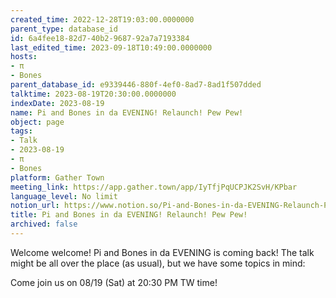 ```yaml
---
created_time: 2022-12-28T19:03:00.0000000
parent_type: database_id
id: 6a4fee18-82d7-40b2-9687-92a7a7193384
last_edited_time: 2023-09-18T10:49:00.0000000
hosts:
- π
- Bones
parent_database_id: e9339446-880f-4ef0-8ad7-8ad1f507dded
talktime: 2023-08-19T20:30:00.0000000
indexDate: 2023-08-19
name: Pi and Bones in da EVENING! Relaunch! Pew Pew!
object: page
tags:
- Talk
- 2023-08-19
- π
- Bones
platform: Gather Town
meeting_link: https://app.gather.town/app/IyTfjPqUCPJK2SvH/KPbar
language_level: No limit
notion_url: https://www.notion.so/Pi-and-Bones-in-da-EVENING-Relaunch-Pew-Pew-6a4fee1882d740b2968792a7a7193384
title: Pi and Bones in da EVENING! Relaunch! Pew Pew!
archived: false
---
```


Welcome welcome! Pi and Bones in da EVENING is coming back! 
The talk might be all over the place (as usual), but we have some topics in mind:


   
   
   

Come join us on 08/19 (Sat) at 20:30 PM TW time!























